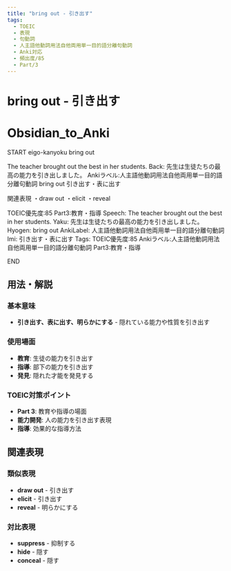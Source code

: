 ```yaml
---
title: "bring out - 引き出す"
tags:
  - TOEIC
  - 表現
  - 句動詞
  - 人主語他動詞用法自他両用単一目的語分離句動詞
  - Anki対応
  - 頻出度/85
  - Part/3
---
```


# bring out - 引き出す

# Obsidian_to_Anki
START
eigo-kanyoku
bring out

The teacher brought out the best in her students.
Back: 
先生は生徒たちの最高の能力を引き出しました。
Ankiラベル:人主語他動詞用法自他両用単一目的語分離句動詞
bring out
引き出す・表に出す

関連表現
・draw out
・elicit
・reveal

TOEIC優先度:85
Part3:教育・指導
Speech: The teacher brought out the best in her students.
Yaku: 先生は生徒たちの最高の能力を引き出しました。
Hyogen: bring out
AnkiLabel: 人主語他動詞用法自他両用単一目的語分離句動詞
Imi: 引き出す・表に出す
Tags: TOEIC優先度:85 Ankiラベル:人主語他動詞用法自他両用単一目的語分離句動詞 Part3:教育・指導
<!--ID: 1752926150161-->
END

## 用法・解説

### 基本意味
- **引き出す、表に出す、明らかにする** - 隠れている能力や性質を引き出す

### 使用場面
- **教育**: 生徒の能力を引き出す
- **指導**: 部下の能力を引き出す
- **発見**: 隠れた才能を発見する

### TOEIC対策ポイント
- **Part 3**: 教育や指導の場面
- **能力開発**: 人の能力を引き出す表現
- **指導**: 効果的な指導方法

## 関連表現

### 類似表現
- **draw out** - 引き出す
- **elicit** - 引き出す
- **reveal** - 明らかにする

### 対比表現
- **suppress** - 抑制する
- **hide** - 隠す
- **conceal** - 隠す 